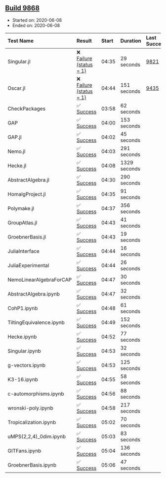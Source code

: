 ## [Build 9868](https://oscarci.mathematik.uni-kl.de/job/oscar/9868/)

* Started on: 2020-06-08
* Ended on: 2020-06-08

| Test Name    | Result | Start | Duration | Last Success | First Failure |
|:-------------|:-------|:------|:---------|:-------------|:--------------|
| Singular.jl | ❌ [Failure (status = 1)](https://oscarci.mathematik.uni-kl.de/job/oscar/9868/artifact/logs/build-9868/Singular.jl.log) | 04:35 | 29 seconds | [9821](https://oscarci.mathematik.uni-kl.de/job/oscar/9821/) | [9822](https://oscarci.mathematik.uni-kl.de/job/oscar/9822/) |
| Oscar.jl | ❌ [Failure (status = 1)](https://oscarci.mathematik.uni-kl.de/job/oscar/9868/artifact/logs/build-9868/Oscar.jl.log) | 04:44 | 151 seconds | [9435](https://oscarci.mathematik.uni-kl.de/job/oscar/9435/) | [9436](https://oscarci.mathematik.uni-kl.de/job/oscar/9436/) |
| CheckPackages | ✅ [Success](https://oscarci.mathematik.uni-kl.de/job/oscar/9868/artifact/logs/build-9868/CheckPackages.log) | 03:58 | 62 seconds |  |  |
| GAP | ✅ [Success](https://oscarci.mathematik.uni-kl.de/job/oscar/9868/artifact/logs/build-9868/GAP.log) | 04:00 | 153 seconds |  |  |
| GAP.jl | ✅ [Success](https://oscarci.mathematik.uni-kl.de/job/oscar/9868/artifact/logs/build-9868/GAP.jl.log) | 04:02 | 45 seconds |  |  |
| Nemo.jl | ✅ [Success](https://oscarci.mathematik.uni-kl.de/job/oscar/9868/artifact/logs/build-9868/Nemo.jl.log) | 04:03 | 291 seconds |  |  |
| Hecke.jl | ✅ [Success](https://oscarci.mathematik.uni-kl.de/job/oscar/9868/artifact/logs/build-9868/Hecke.jl.log) | 04:08 | 1329 seconds |  |  |
| AbstractAlgebra.jl | ✅ [Success](https://oscarci.mathematik.uni-kl.de/job/oscar/9868/artifact/logs/build-9868/AbstractAlgebra.jl.log) | 04:30 | 290 seconds |  |  |
| HomalgProject.jl | ✅ [Success](https://oscarci.mathematik.uni-kl.de/job/oscar/9868/artifact/logs/build-9868/HomalgProject.jl.log) | 04:35 | 91 seconds |  |  |
| Polymake.jl | ✅ [Success](https://oscarci.mathematik.uni-kl.de/job/oscar/9868/artifact/logs/build-9868/Polymake.jl.log) | 04:37 | 356 seconds |  |  |
| GroupAtlas.jl | ✅ [Success](https://oscarci.mathematik.uni-kl.de/job/oscar/9868/artifact/logs/build-9868/GroupAtlas.jl.log) | 04:43 | 41 seconds |  |  |
| GroebnerBasis.jl | ✅ [Success](https://oscarci.mathematik.uni-kl.de/job/oscar/9868/artifact/logs/build-9868/GroebnerBasis.jl.log) | 04:43 | 19 seconds |  |  |
| JuliaInterface | ✅ [Success](https://oscarci.mathematik.uni-kl.de/job/oscar/9868/artifact/logs/build-9868/JuliaInterface.log) | 04:44 | 16 seconds |  |  |
| JuliaExperimental | ✅ [Success](https://oscarci.mathematik.uni-kl.de/job/oscar/9868/artifact/logs/build-9868/JuliaExperimental.log) | 04:44 | 26 seconds |  |  |
| NemoLinearAlgebraForCAP | ✅ [Success](https://oscarci.mathematik.uni-kl.de/job/oscar/9868/artifact/logs/build-9868/NemoLinearAlgebraForCAP.log) | 04:47 | 30 seconds |  |  |
| AbstractAlgebra.ipynb | ✅ [Success](https://oscarci.mathematik.uni-kl.de/job/oscar/9868/artifact/logs/build-9868/AbstractAlgebra.ipynb.log) | 04:47 | 32 seconds |  |  |
| CohP1.ipynb | ✅ [Success](https://oscarci.mathematik.uni-kl.de/job/oscar/9868/artifact/logs/build-9868/CohP1.ipynb.log) | 04:48 | 61 seconds |  |  |
| TiltingEquivalence.ipynb | ✅ [Success](https://oscarci.mathematik.uni-kl.de/job/oscar/9868/artifact/logs/build-9868/TiltingEquivalence.ipynb.log) | 04:49 | 152 seconds |  |  |
| Hecke.ipynb | ✅ [Success](https://oscarci.mathematik.uni-kl.de/job/oscar/9868/artifact/logs/build-9868/Hecke.ipynb.log) | 04:52 | 77 seconds |  |  |
| Singular.ipynb | ✅ [Success](https://oscarci.mathematik.uni-kl.de/job/oscar/9868/artifact/logs/build-9868/Singular.ipynb.log) | 04:53 | 32 seconds |  |  |
| g-vectors.ipynb | ✅ [Success](https://oscarci.mathematik.uni-kl.de/job/oscar/9868/artifact/logs/build-9868/g-vectors.ipynb.log) | 04:53 | 125 seconds |  |  |
| K3-16.ipynb | ✅ [Success](https://oscarci.mathematik.uni-kl.de/job/oscar/9868/artifact/logs/build-9868/K3-16.ipynb.log) | 04:55 | 58 seconds |  |  |
| c-automorphisms.ipynb | ✅ [Success](https://oscarci.mathematik.uni-kl.de/job/oscar/9868/artifact/logs/build-9868/c-automorphisms.ipynb.log) | 04:56 | 88 seconds |  |  |
| wronski-poly.ipynb | ✅ [Success](https://oscarci.mathematik.uni-kl.de/job/oscar/9868/artifact/logs/build-9868/wronski-poly.ipynb.log) | 04:58 | 217 seconds |  |  |
| Tropicalization.ipynb | ✅ [Success](https://oscarci.mathematik.uni-kl.de/job/oscar/9868/artifact/logs/build-9868/Tropicalization.ipynb.log) | 05:02 | 70 seconds |  |  |
| uMPS(2,2,4)_0dim.ipynb | ✅ [Success](https://oscarci.mathematik.uni-kl.de/job/oscar/9868/artifact/logs/build-9868/uMPS-2-2-4-_0dim.ipynb.log) | 05:03 | 83 seconds |  |  |
| GITFans.ipynb | ✅ [Success](https://oscarci.mathematik.uni-kl.de/job/oscar/9868/artifact/logs/build-9868/GITFans.ipynb.log) | 05:04 | 136 seconds |  |  |
| GroebnerBasis.ipynb | ✅ [Success](https://oscarci.mathematik.uni-kl.de/job/oscar/9868/artifact/logs/build-9868/GroebnerBasis.ipynb.log) | 05:06 | 47 seconds |  |  |
